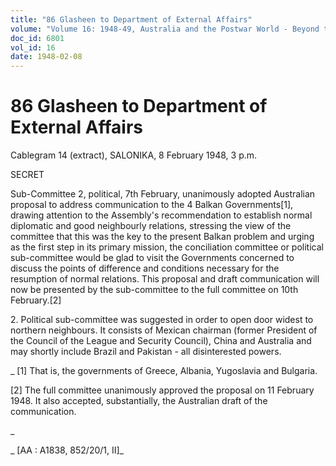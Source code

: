 ```yaml
---
title: "86 Glasheen to Department of External Affairs"
volume: "Volume 16: 1948-49, Australia and the Postwar World - Beyond the Region"
doc_id: 6801
vol_id: 16
date: 1948-02-08
---
```


# 86 Glasheen to Department of External Affairs

Cablegram 14 (extract), SALONIKA, 8 February 1948, 3 p.m.

SECRET

Sub-Committee 2, political, 7th February, unanimously adopted Australian proposal to address communication to the 4 Balkan Governments[1], drawing attention to the Assembly's recommendation to establish normal diplomatic and good neighbourly relations, stressing the view of the committee that this was the key to the present Balkan problem and urging as the first step in its primary mission, the conciliation committee or political sub-committee would be glad to visit the Governments concerned to discuss the points of difference and conditions necessary for the resumption of normal relations. This proposal and draft communication will now be presented by the sub-committee to the full committee on 10th February.[2]

2\. Political sub-committee was suggested in order to open door widest to northern neighbours. It consists of Mexican chairman (former President of the Council of the League and Security Council), China and Australia and may shortly include Brazil and Pakistan - all disinterested powers.

_ [1] That is, the governments of Greece, Albania, Yugoslavia and Bulgaria.

[2] The full committee unanimously approved the proposal on 11 February 1948. It also accepted, substantially, the Australian draft of the communication.

_

_ [AA : A1838, 852/20/1, II]_
